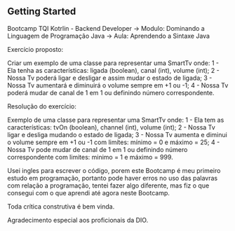 ## Getting Started

Bootcamp TQI Kotrlin - Backend Developer -> Modulo: Dominando a Linguagem de Programação Java -> Aula: Aprendendo a Sintaxe Java

Exercício proposto:

Criar um exemplo de uma classe para representar uma SmartTv onde:
1 - Ela tenha as características: ligada (boolean), canal (int), volume (int);
2 - Nossa Tv poderá ligar e desligar e assim mudar o estado de ligada;
3 - Nossa Tv aumentará e diminuirá o volume sempre em +1 ou -1;
4 - Nossa Tv poderá mudar de canal de 1 em 1 ou definindo número correspondente.

Resolução do exercício:

Exemplo de uma classe para representar uma SmartTv onde:
1 - Ela tem as características: tvOn (boolean), channel (int), volume (int);
2 - Nossa Tv ligar e desliga mudando o estado de ligada;
3 - Nossa Tv aumenta e diminui o volume sempre em +1 ou -1 com limítes: mínimo = 0 e máximo = 25;
4 - Nossa Tv pode mudar de canal de 1 em 1 ou definindo número correspondente com limites: minimo = 1 e máximo = 999.

Usei ingles para escrever o código, porem este Bootcamp é meu primeiro estudo em programação, portanto pode haver erros no uso das palavras com relação a programação, tentei fazer algo diferente, mas fiz o que consegui com o que aprendi até agora neste Bootcamp.

Toda crítica construtiva é bem vinda.

Agradecimento especial aos proficionais da DIO.
